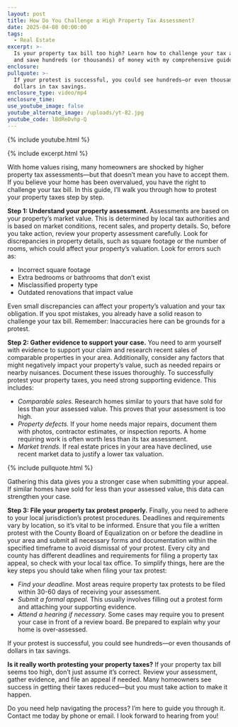 ```yaml
---
layout: post
title: How Do You Challenge a High Property Tax Assessment?
date: 2025-04-08 00:00:00
tags:
  - Real Estate
excerpt: >-
  Is your property tax bill too high? Learn how to challenge your tax assessment
  and save hundreds (or thousands) of money with my comprehensive guide. 
enclosure:
pullquote: >-
  If your protest is successful, you could see hundreds—or even thousands of
  dollars in tax savings.
enclosure_type: video/mp4
enclosure_time:
use_youtube_image: false
youtube_alternate_image: /uploads/yt-82.jpg
youtube_code: lBdReDvhp-Q
---
```

{% include youtube.html %}

{% include excerpt.html %}

With home values rising, many homeowners are shocked by higher property tax assessments—but that doesn’t mean you have to accept them. If you believe your home has been overvalued, you have the right to challenge your tax bill. In this guide, I’ll walk you through how to protest your property taxes step by step.

**Step 1: Understand your property assessment.** Assessments are based on your property’s market value. This is determined by local tax authorities and is based on market conditions, recent sales, and property details. So, before you take action, review your property assessment carefully. Look for discrepancies in property details, such as square footage or the number of rooms, which could affect your property’s valuation. ​Look for errors such as:

* Incorrect square footage
* Extra bedrooms or bathrooms that don’t exist
* Misclassified property type
* Outdated renovations that impact value

Even small discrepancies can affect your property’s valuation and your tax obligation. If you spot mistakes, you already have a solid reason to challenge your tax bill. Remember: Inaccuracies here can be grounds for a protest.

**Step 2: Gather evidence to support your case.** You need to arm yourself with evidence to support your claim and research recent sales of comparable properties in your area. Additionally, consider any factors that might negatively impact your property’s value, such as needed repairs or nearby nuisances. Document these issues thoroughly. To successfully protest your property taxes, you need strong supporting evidence. This includes:

* *Comparable sales.* Research homes similar to yours that have sold for less than your assessed value. This proves that your assessment is too high.
* *Property defects.* If your home needs major repairs, document them with photos, contractor estimates, or inspection reports. A home requiring work is often worth less than its tax assessment.
* *Market trends.* If real estate prices in your area have declined, use recent market data to justify a lower tax valuation.

{% include pullquote.html %}

Gathering this data gives you a stronger case when submitting your appeal. If similar homes have sold for less than your assessed value, this data can strengthen your case.

**Step 3: File your property tax protest properly.** Finally, you need to adhere to your local jurisdiction’s protest procedures. Deadlines and requirements vary by location, so it’s vital to be informed. Ensure that you file a written protest with the County Board of Equalization on or before the deadline in your area and submit all necessary forms and documentation within the specified timeframe to avoid dismissal of your protest. Every city and county has different deadlines and requirements for filing a property tax appeal, so check with your local tax office. To simplify things, here are the key steps you should take when filing your tax protest:

* *Find your deadline.* Most areas require property tax protests to be filed within 30-60 days of receiving your assessment.
* *Submit a formal appeal.* This usually involves filling out a protest form and attaching your supporting evidence.
* *Attend a hearing if necessary.* Some cases may require you to present your case in front of a review board. Be prepared to explain why your home is over-assessed.

If your protest is successful, you could see hundreds—or even thousands of dollars in tax savings.

**Is it really worth protesting your property taxes?** If your property tax bill seems too high, don’t just assume it’s correct. Review your assessment, gather evidence, and file an appeal if needed. Many homeowners see success in getting their taxes reduced—but you must take action to make it happen.

Do you need help navigating the process? I’m here to guide you through it. Contact me today by phone or email. I look forward to hearing from you!
